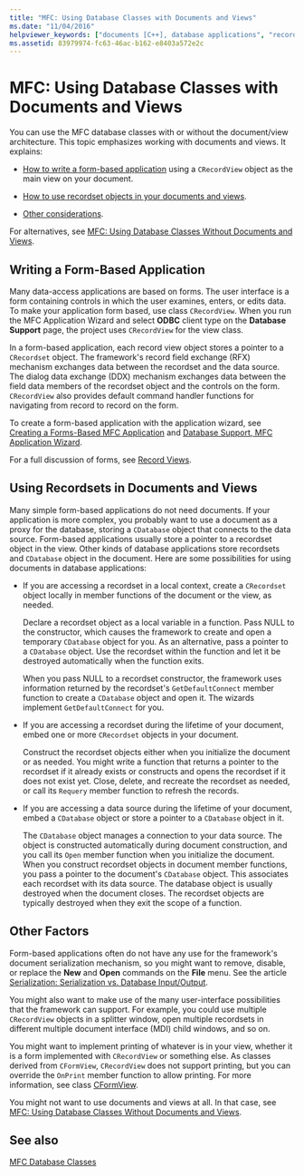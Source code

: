```yaml
---
title: "MFC: Using Database Classes with Documents and Views"
ms.date: "11/04/2016"
helpviewer_keywords: ["documents [C++], database applications", "recordsets [C++], documents and views", "CRecordView class, using in database forms", "views [C++], database applications", "forms [C++], database applications", "record views [C++], form-based applications", "document/view architecture [C++], in databases", "database applications [C++], forms", "database classes [C++], MFC", "ODBC recordsets [C++], documents and views", "ODBC [C++], forms"]
ms.assetid: 83979974-fc63-46ac-b162-e8403a572e2c
---
```

# MFC: Using Database Classes with Documents and Views

You can use the MFC database classes with or without the document/view architecture. This topic emphasizes working with documents and views. It explains:

- [How to write a form-based application](#_core_writing_a_form.2d.based_application) using a `CRecordView` object as the main view on your document.

- [How to use recordset objects in your documents and views](#_core_using_recordsets_in_documents_and_views).

- [Other considerations](#_core_other_factors).

For alternatives, see [MFC: Using Database Classes Without Documents and Views](../data/mfc-using-database-classes-without-documents-and-views.md).

##  <a name="_core_writing_a_form.2d.based_application"></a> Writing a Form-Based Application

Many data-access applications are based on forms. The user interface is a form containing controls in which the user examines, enters, or edits data. To make your application form based, use class `CRecordView`. When you run the MFC Application Wizard and select **ODBC** client type on the **Database Support** page, the project uses `CRecordView` for the view class.

In a form-based application, each record view object stores a pointer to a `CRecordset` object. The framework's record field exchange (RFX) mechanism exchanges data between the recordset and the data source. The dialog data exchange (DDX) mechanism exchanges data between the field data members of the recordset object and the controls on the form. `CRecordView` also provides default command handler functions for navigating from record to record on the form.

To create a form-based application with the application wizard, see [Creating a Forms-Based MFC Application](../mfc/reference/creating-a-forms-based-mfc-application.md) and [Database Support, MFC Application Wizard](../mfc/reference/database-support-mfc-application-wizard.md).

For a full discussion of forms, see [Record Views](../data/record-views-mfc-data-access.md).

##  <a name="_core_using_recordsets_in_documents_and_views"></a> Using Recordsets in Documents and Views

Many simple form-based applications do not need documents. If your application is more complex, you probably want to use a document as a proxy for the database, storing a `CDatabase` object that connects to the data source. Form-based applications usually store a pointer to a recordset object in the view. Other kinds of database applications store recordsets and `CDatabase` object in the document. Here are some possibilities for using documents in database applications:

- If you are accessing a recordset in a local context, create a `CRecordset` object locally in member functions of the document or the view, as needed.

   Declare a recordset object as a local variable in a function. Pass NULL to the constructor, which causes the framework to create and open a temporary `CDatabase` object for you. As an alternative, pass a pointer to a `CDatabase` object. Use the recordset within the function and let it be destroyed automatically when the function exits.

   When you pass NULL to a recordset constructor, the framework uses information returned by the recordset's `GetDefaultConnect` member function to create a `CDatabase` object and open it. The wizards implement `GetDefaultConnect` for you.

- If you are accessing a recordset during the lifetime of your document, embed one or more `CRecordset` objects in your document.

   Construct the recordset objects either when you initialize the document or as needed. You might write a function that returns a pointer to the recordset if it already exists or constructs and opens the recordset if it does not exist yet. Close, delete, and recreate the recordset as needed, or call its `Requery` member function to refresh the records.

- If you are accessing a data source during the lifetime of your document, embed a `CDatabase` object or store a pointer to a `CDatabase` object in it.

   The `CDatabase` object manages a connection to your data source. The object is constructed automatically during document construction, and you call its `Open` member function when you initialize the document. When you construct recordset objects in document member functions, you pass a pointer to the document's `CDatabase` object. This associates each recordset with its data source. The database object is usually destroyed when the document closes. The recordset objects are typically destroyed when they exit the scope of a function.

##  <a name="_core_other_factors"></a> Other Factors

Form-based applications often do not have any use for the framework's document serialization mechanism, so you might want to remove, disable, or replace the **New** and **Open** commands on the **File** menu. See the article [Serialization: Serialization vs. Database Input/Output](../mfc/serialization-serialization-vs-database-input-output.md).

You might also want to make use of the many user-interface possibilities that the framework can support. For example, you could use multiple `CRecordView`  objects in a splitter window, open multiple recordsets in different multiple document interface (MDI) child windows, and so on.

You might want to implement printing of whatever is in your view, whether it is a form implemented with `CRecordView`  or something else. As classes derived from `CFormView`, `CRecordView` does not support printing, but you can override the `OnPrint` member function to allow printing. For more information, see class [CFormView](../mfc/reference/cformview-class.md).

You might not want to use documents and views at all. In that case, see [MFC: Using Database Classes Without Documents and Views](../data/mfc-using-database-classes-without-documents-and-views.md).

## See also

[MFC Database Classes](../data/mfc-database-classes-odbc-and-dao.md)
